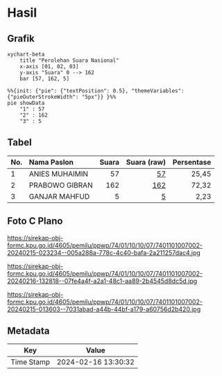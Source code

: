 # Hasil

## Grafik

```mermaid
xychart-beta
    title "Perolehan Suara Nasional"
    x-axis [01, 02, 03]
    y-axis "Suara" 0 --> 162
    bar [57, 162, 5]
```

```mermaid
%%{init: {"pie": {"textPosition": 0.5}, "themeVariables": {"pieOuterStrokeWidth": "5px"}} }%%
pie showData
    "1" : 57
    "2" : 162
    "3" : 5
```

## Tabel

| No. | Nama Paslon    | Suara | Suara (raw) | Persentase |
|:--- |:-------------- | -----:| -----------:| ----------:|
| 1   | ANIES MUHAIMIN | 57    | [57][p-1]   | 25,45      |
| 2   | PRABOWO GIBRAN | 162   | [162][p-2]  | 72,32      |
| 3   | GANJAR MAHFUD  | 5     | [5][p-3]    | 2,23       |


[p-1]: https://github.com/gigit-pemilu/pemilu-2024/blob/main/pilpres/hitung-suara/sub/74-sulawesi-tenggara/sub/01-kolaka/sub/10-wolo/sub/1007-ulu-wolo/sub/002-tps/sub/paslon-1.txt
[p-2]: https://github.com/gigit-pemilu/pemilu-2024/blob/main/pilpres/hitung-suara/sub/74-sulawesi-tenggara/sub/01-kolaka/sub/10-wolo/sub/1007-ulu-wolo/sub/002-tps/sub/paslon-2.txt
[p-3]: https://github.com/gigit-pemilu/pemilu-2024/blob/main/pilpres/hitung-suara/sub/74-sulawesi-tenggara/sub/01-kolaka/sub/10-wolo/sub/1007-ulu-wolo/sub/002-tps/sub/paslon-3.txt

## Foto C Plano

https://sirekap-obj-formc.kpu.go.id/4605/pemilu/ppwp/74/01/10/10/07/7401101007002-20240215-023234--005a288a-778c-4c40-bafa-2a211257dac4.jpg

https://sirekap-obj-formc.kpu.go.id/4605/pemilu/ppwp/74/01/10/10/07/7401101007002-20240216-132818--07fe4a4f-a2a1-48c1-aa89-2b4545d8dc5d.jpg

https://sirekap-obj-formc.kpu.go.id/4605/pemilu/ppwp/74/01/10/10/07/7401101007002-20240215-013603--7031abad-a44b-44bf-a179-a60756d2b420.jpg


## Metadata

| Key        | Value               |
| ---------- | ------------------- |
| Time Stamp | 2024-02-16 13:30:32 |



